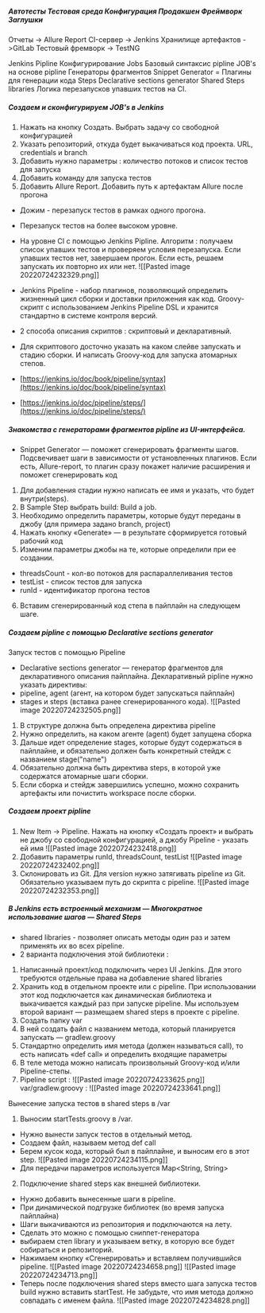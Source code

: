 ##### Автотесты Тестовая среда Конфигурация Продакшен Фреймворк Заглушки

Отчеты -> Allure Report
CI-сервер -> Jenkins
Хранилище артефактов ->GitLab
Тестовый фремворк -> TestNG

Jenkins Pipline
Конфигурирование Jobs
Базовый синтаксис pipline
JOB's на основе pipline
Генераторы фрагментов
Snippet Generator = Плагины для генерации кода Steps
Declarative sections generator
Shared Steps libraries
Логика перезапусков упавших тестов на CI.

##### Создаем и сконфигурируем JOB's в Jenkins
1. Нажать на кнопку Создать. Выбрать задачу со свободной конфигурацией
2. Указать репозиторий, откуда будет выкачиваться код проекта. URL, credentials и branch
3. Добавить нужно параметры : количество потоков и список тестов для запуска
4. Добавить команду для запуска тестов
5. Добавить Allure Report. Добавить путь к артефактам Allure после прогона


- Дожим - перезапуск тестов в рамках одного прогона.
- Перезапуск тестов на более высоком уровне. 
- На уровне CI с помощью Jenkins Pipline. Алгоритм : получаем список упавших тестов и проверяем условия перезапуска. Если упавших тестов нет, завершаем прогон. Если есть, решаем запускать их повторно их или нет.
![[Pasted image 20220724232329.png]]

- Jenkins Pipeline - набор плагинов, позволяющий определить жизненный цикл сборки и доставки приложения как код. Groovy-скрипт с использованием Jenkins Pipeline DSL и хранится стандартно в системе контроля версий. 
- 2 способа описания скриптов : скриптовый и декларативный.
- Для скриптового досточно указать на каком слейве запускать и стадию сборки. И написать Groovy-код для запуска атомарных степов.

-   [https://jenkins.io/doc/book/pipeline/syntax](https://jenkins.io/doc/book/pipeline/syntax)
-   [https://jenkins.io/doc/pipeline/steps/](https://jenkins.io/doc/pipeline/steps/)

##### Знакомства с генераторами фрагментов pipline из UI-интерфейса.
- Snippet Generator — поможет сгенерировать фрагменты шагов. Подсвечивает шаги в зависимости от установленных плагинов. Если есть, Allure-report, то плагин сразу покажет наличие расширения и поможет сгенерировать код
1. Для добавления стадии нужно написать ее имя и указать, что будет внутри(steps).
2. В Sample Step выбрать build: Build a job.
3. Необходимо определить параметры, которые будут переданы в джобу (для примера задано branch, project)
4. Нажать кнопку «Generate» — в результате сформируется готовый рабочий код
5. Изменим параметры джобы на те, которые определили при ее создании.
- threadsCount - кол-во потоков для распараллеливания тестов
- testList - список тестов для запуска
- runId - идентификатор прогона тестов
6. Вставим сгенерированный код степа в пайплайн на следующем шаге.

##### Создаем pipline с помощью Declarative sections generator
Запуск тестов с помощью Pipeline
- Declarative sections generator — генератор фрагментов для декларативного описания пайплайна.
Декларативный pipline нужно указать директивы: 
- pipeline, agent (агент, на котором будет запускаться пайплайн) 
- stages и steps (вставка ранее сгенерированного кода).
![[Pasted image 20220724232505.png]]
1.  В структуре должна быть определена директива pipeline
2. Нужно определить, на каком агенте (agent) будет запущена сборка
3. Дальше идет определение stages, которые будут содержаться в пайплайне, и обязательно должен быть конкретный стейдж с названием stage("name")
4. Обязательно должна быть директива steps, в которой уже содержатся атомарные шаги сборки.
5. Если сборка и стейдж завершились успешно, можно сохранить артефакты или почистить workspace после сборки.

##### Создаем проект pipline
1. New Item -> Pipeline. Нажать на кнопку «Создать проект» и выбрать не джобу со свободной конфигурацией, а джобу Pipeline - указать ей имя 
![[Pasted image 20220724232418.png]]
2. Добавить параметры runId, threadsCount, testList
![[Pasted image 20220724232402.png]]
3. Склонировать из Git. Для version нужно затягивать pipeline из Git. Обязательно указываем путь до скрипта с pipeline.
![[Pasted image 20220724232353.png]]

##### В Jenkins есть встроенный механизм — Многократное использование шагов — Shared Steps
- shared libraries - позволяет описать методы один раз и затем применять их во всех pipeline.
- 2 варианта подключения этой библиотеки :
1. Написанный проект/код подключить через UI Jenkins. Для этого требуются отдельные права на добавление shared libraries
2. Хранить код в отдельном проекте или с pipeline. При использовании этот код подключается как динамическая библиотека и выкачивается каждый раз при запуске pipeline.
Мы используем второй вариант — размещаем shared steps в проекте с pipeline.
1. Создать папку var
2. В ней создать файл с названием метода, который планируется запускать — gradlew.groovy
3. Стандартно определить имя метода (должен называться call), то есть написать «def call» и определить входящие параметры
4. В теле метода можно написать произвольный Groovy-код и/или Pipeline-степы.
5. Pipeline script : ![[Pasted image 20220724233625.png]]
var/gradlew.groovy : ![[Pasted image 20220724233641.png]]

Вынесение запуска тестов в shared steps в /var
1. Выносим startTests.groovy в /var.
- Нужно вынести запуск тестов в отдельный метод. 
- Создаем файл, называем метод def call
- Берем кусок кода, который был в пайплайне, и выносим его в этот step.
![[Pasted image 20220724234115.png]]
- Для передачи параметров используется Map<String, String>
2.  Подключение shared steps как внешней библиотеки.
- Нужно добавить вынесенные шаги в pipeline. 
- При динамической подгрузке библиотек (во время запуска пайплайна) 
- Шаги выкачиваются из репозитория и подключаются на лету.
- Сделать это можно с помощью сниппет-генератора 
- выбираем степ library и указываем ветку, в которую все будет собираться и репозиторий. 
- Нажимаем кнопку «Сгенерировать» и вставляем получившийся pipeline.
![[Pasted image 20220724234658.png]]
![[Pasted image 20220724234713.png]]
- Теперь после подключения shared steps вместо шага запуска тестов build нужно вставить startTest. Не забудьте, что имя метода должно совпадать с именем файла.
![[Pasted image 20220724234828.png]]






